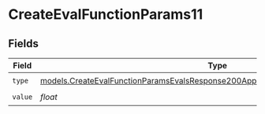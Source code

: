 # CreateEvalFunctionParams11


## Fields

| Field                                                                                                                                                                        | Type                                                                                                                                                                         | Required                                                                                                                                                                     | Description                                                                                                                                                                  |
| ---------------------------------------------------------------------------------------------------------------------------------------------------------------------------- | ---------------------------------------------------------------------------------------------------------------------------------------------------------------------------- | ---------------------------------------------------------------------------------------------------------------------------------------------------------------------------- | ---------------------------------------------------------------------------------------------------------------------------------------------------------------------------- |
| `type`                                                                                                                                                                       | [models.CreateEvalFunctionParamsEvalsResponse200ApplicationJSONResponseBody511Type](../models/createevalfunctionparamsevalsresponse200applicationjsonresponsebody511type.md) | :heavy_check_mark:                                                                                                                                                           | N/A                                                                                                                                                                          |
| `value`                                                                                                                                                                      | *float*                                                                                                                                                                      | :heavy_check_mark:                                                                                                                                                           | N/A                                                                                                                                                                          |